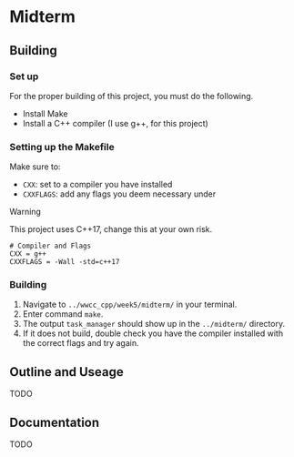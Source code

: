 # Midterm

## Building

### Set up

For the proper building of this project, you must do the following.
- Install Make
- Install a C++ compiler (I use g++, for this project)

### Setting up the Makefile

Make sure to:
 - `CXX`: set to a compiler you have installed
 - `CXXFLAGS`: add any flags you deem necessary under

> [!WARNING] 
> This project uses C++17, change this at your own risk.

```
# Compiler and Flags
CXX = g++
CXXFLAGS = -Wall -std=c++17
```

### Building
1. Navigate to `../wwcc_cpp/week5/midterm/` in your terminal.
2. Enter command `make`.
3. The output `task_manager` should show up in the `../midterm/` directory.
4. If it does not build, double check you have the compiler installed with the correct flags and try again.

## Outline and Useage

TODO

## Documentation

TODO